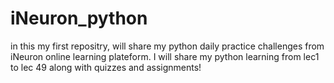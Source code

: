 # iNeuron_python
in this my first repositry, will share my python daily practice challenges from iNeuron online learning plateform. I will share my python learning from lec1 to lec 49 along with quizzes and assignments! 
